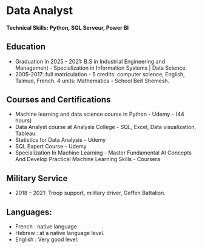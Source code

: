 # Data Analyst

#### Technical Skills: Python, SQL Serveur, Power BI

## Education

- Graduation in 2025 - 2021: B.S in Industrial Engineering and Management - Specialization in Information Systems | Data Science.
- 2005-2017: full matriculation - 5 credits: computer science, English, Talmud, French. 4 units: Mathematics - School Beit Shemesh.

## Courses and Certifications

-  Machine learning and data science course in Python - Udemy - (44 hours)
-  Data Analyst course at Analysis College -  SQL, Excel, Data visualization, Tableau.
-  Statistics for Data Analysis – Udemy
-  SQL Expert Course - Udemy
-  Specialization In Machine Learning - Master Fundamental AI Concepts And Develop Practical Machine Learning Skills - Coursera

## Military Service
- 2018 – 2021: Troop support, military driver, Geffen Battalion.

## Languages:
- French : native language
- Hebrew : at a native language level. 
- English :  Very good level.
